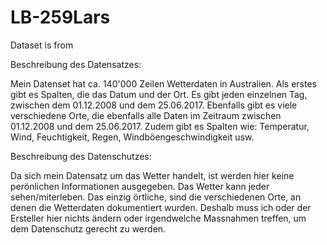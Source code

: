 # LB-259Lars
Dataset is from 

Beschreibung des Datensatzes:

Mein Datenset hat ca. 140'000 Zeilen Wetterdaten in Australien.
Als erstes gibt es Spalten, die das Datum und der Ort. Es gibt jeden einzelnen Tag, zwischen dem 01.12.2008 und dem 25.06.2017. Ebenfalls gibt es viele verschiedene Orte, die ebenfalls alle Daten im Zeitraum zwischen 01.12.2008 und dem 25.06.2017.
Zudem gibt es Spalten wie: Temperatur, Wind, Feuchtigkeit, Regen, Windböengeschwindigkeit usw.

Beschreibung des Datenschutzes:

Da sich mein Datensatz um das Wetter handelt, ist werden hier keine perönlichen Informationen ausgegeben. Das Wetter kann jeder sehen/miterleben. Das einzig örtliche, sind die verschiedenen Orte, an denen die Wetterdaten dokumentiert wurden. Deshalb muss ich oder der Ersteller hier nichts ändern oder irgendwelche Massnahmen treffen, um dem Datenschutz gerecht zu werden. 
